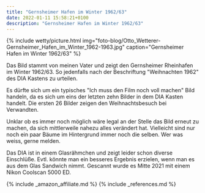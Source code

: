 ```yaml
---
title: "Gernsheimer Hafen im Winter 1962/63"
date: 2022-01-11 15:58:21+0100
description: "Gernsheimer Hafen im Winter 1962/63"
---
```

{% include wetty/picture.html img="foto-blog/Otto_Wetterer-Gernsheimer_Hafen_im_Winter_1962-1963.jpg" caption="Gernsheimer Hafen im Winter 1962/63" %}

Das Bild stammt von meinen Vater und zeigt den Gernsheimer Rheinhafen im Winter 1962/63. So jedenfalls nach der Beschriftung "Weihnachten 1962" des DIA Kastens zu urteilen.

Es dürfte sich um ein typisches "Ich muss den Film noch voll machen" Bild handeln, da es sich um eins der letzten zehn Bilder in dem DIA Kasten handelt. Die ersten 26 Bilder zeigen den Weihnachtsbesuch bei Verwandten.

Unklar ob es immer noch möglich wäre legal an der Stelle das Bild erneut zu machen, da sich mittlerweile nahezu alles verändert hat. Vielleicht sind nur noch ein paar Bäume im Hintergrund immer noch die selben. Wer was weiss, gerne melden.

Das DIA ist in einem Glasrähmchen und zeigt leider schon diverse Einschlüße. Evtl. könnte man ein besseres Ergebnis erzielen, wenn man es aus dem Glas Sandwich nimmt. Gescannt wurde es Mitte 2021 mit einem Nikon Coolscan 5000 ED.


{% include _amazon_affiliate.md %}
{% include _references.md %}
